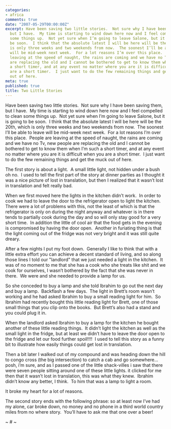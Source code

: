 ```yaml
---
categories:
- africa
comments: true
date: "2007-05-29T00:00:00Z"
excerpt: Have been saving two little stories.  Not sure why I have been saving them,
  but I have.  My time is starting to wind down here now and I feel compelled to clean
  some things up.  Not yet sure when I’m going to leave Salone, but it is going to
  be soon.  I think that the absolute latest I will be here will be the 20th, which
  is only three weeks and two weekends from now.  The soonest I’ll be able to leave
  will be mid-week next week.  For a lot reasons I’m over this place.  People are
  leaving at the speed of naught, the rains are coming and we have no Tv, new people
  are replacing the old and I cannot be bothered to get to know them when I’m such
  a short timer, and at any event no matter where you are it is difficult when you
  are a short timer.  I just want to do the few remaining things and get the muck
  out of here.
meta: true
published: true
title: Two Little Stories
---
```


Have been saving two little stories.  Not sure why I have been saving them, but I have.  My time is starting to wind down here now and I feel compelled to clean some things up.  Not yet sure when I’m going to leave Salone, but it is going to be soon.  I think that the absolute latest I will be here will be the 20th, which is only three weeks and two weekends from now.  The soonest I’ll be able to leave will be mid-week next week.  For a lot reasons I’m over this place.  People are leaving at the speed of naught, the rains are coming and we have no Tv, new people are replacing the old and I cannot be bothered to get to know them when I’m such a short timer, and at any event no matter where you are it is difficult when you are a short timer.  I just want to do the few remaining things and get the muck out of here.

The first story is about a light.  A small little light, not hidden under a bush oh no.  I used to tell the first part of the story at dinner parties as I thought it was a nice picture of lost in translation, but then I realized that it wasn’t lost in translation and felt really bad.

When we first moved here the lights in the kitchen didn’t work.  In order to cook we had to leave the door to the refrigerator open to light the kitchen.  There were a lot of problems with this, not the least of which is that the refrigerator is only on during the night anyway and whatever is in there tends to partially cook during the day and so will only stay good for a very short time.  In addition the little of cool air that the food gets in the evening is compromised by having the door open.  Another in furiating thing is that the light coming out of the fridge was not very bright and it was still quite dreary.

After a few nights I put my foot down.  Generally I like to think that with a little extra effort you can achieve a decent standard of living, and so along those lines I told our "landlord" that we just needed a light in the kitchen.  It was of no moment to me that she has a cook who she treats like shit and we cook for ourselves, I wasn’t bothered by the fact that she was never in there.  We were and she needed to provide a lamp for us. 

So she conceded to buy a lamp and she told Ibrahim to go out the next day and buy a lamp.  Backflash a few days.  The light in Brett’s room wasn’t working and he had asked Ibrahim to buy a small reading light for him.  So Ibrahim had recently bought this little reading light for Brett, one of those small things that you clip onto the books.  But Brett’s also had a stand and you could plug it in.  

When the landlord asked Ibrahim to buy a lamp for the kitchen he bought another of these little reading things.  It didn’t light the kitchen as well as the small light in the fridge, but at least we didn’t have to leave the door open to the fridge and let our food further spoil!!!!  I used to tell this story as a funny bit to illustrate how easily things could get lost in translation. 

Then a bit later I walked out of my compound and was heading down the hill to congo cross (the big intersection) to catch a cab and go somewhere…posh, i’m sure, and as I passed one of the little shack-villes i saw that there were seven people sitting around one of these little lights. it clicked for me then that it wasn’t lost in translation, this was what they knew.  Ibrahim didn’t know any better, I think.  To him that was a lamp to light a room.  

It broke my heart for a lot of reasons.  

The second story ends with the following phrase: so at least now I’ve had my alone, car broke down, no money and no phone in a third world country miles from no where story.  You’ll have to ask me that one over a beer!  

~ # ~